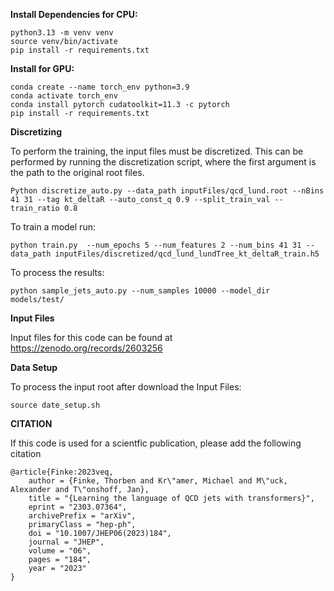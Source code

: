 **Install Dependencies for CPU:**
```
python3.13 -m venv venv
source venv/bin/activate
pip install -r requirements.txt
```

**Install for GPU:**

```
conda create --name torch_env python=3.9
conda activate torch_env
conda install pytorch cudatoolkit=11.3 -c pytorch
pip install -r requirements.txt
```

**Discretizing**

To perform the training, the input files must be discretized. 
This can be performed by running the discretization script, where the first argument is the path to the original root files.

```
Python discretize_auto.py --data_path inputFiles/qcd_lund.root --nBins 41 31 --tag kt_deltaR --auto_const_q 0.9 --split_train_val --train_ratio 0.8

```



To train a model run:
```
python train.py  --num_epochs 5 --num_features 2 --num_bins 41 31 --data_path inputFiles/discretized/qcd_lund_lundTree_kt_deltaR_train.h5
```

To process the results:

```
python sample_jets_auto.py --num_samples 10000 --model_dir models/test/
```


**Input Files**


Input files for this code can be found at https://zenodo.org/records/2603256


**Data Setup**


To process the input root after download the Input Files:
```
source date_setup.sh
```


**CITATION**

If this code is used for a scientfic publication, please add the following citation
```
@article{Finke:2023veq,
    author = {Finke, Thorben and Kr\"amer, Michael and M\"uck, Alexander and T\"onshoff, Jan},
    title = "{Learning the language of QCD jets with transformers}",
    eprint = "2303.07364",
    archivePrefix = "arXiv",
    primaryClass = "hep-ph",
    doi = "10.1007/JHEP06(2023)184",
    journal = "JHEP",
    volume = "06",
    pages = "184",
    year = "2023"
}
```
